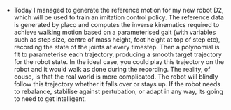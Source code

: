 - Today I managed to generate the reference motion for my new robot D2, which will be used to train an imitation control policy. The reference data is generated by placo and computes the inverse kinematics required to achieve walking motion based on a parameterised gait (with variables such as step size, centre of mass height, foot height at top of step etc), recording the state of the joints at every timestep. Then a polynomial is fit to parameterise each trajectory, producing a smooth target trajectory for the robot state. In the ideal case, you could play this trajectory on the robot and it would walk as done during the recording. The reality, of couse, is that the real world is more complicated. The robot will blindly follow this trajectory whether it falls over or stays up. If the robot needs to rebalance, stabilise against pertubation, or adapt in any way, its going to need to get intelligent.